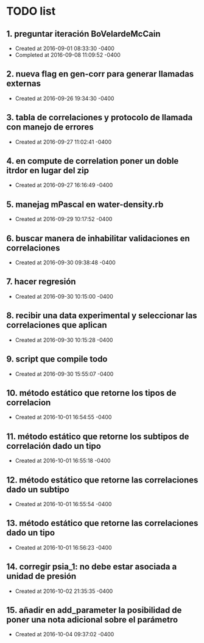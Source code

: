 # TODO list
## 1. preguntar iteración BoVelardeMcCain
- Created at   2016-09-01 08:33:30 -0400
- Completed at 2016-09-08 11:09:52 -0400

## 2. nueva flag en gen-corr para generar llamadas externas
- Created at   2016-09-26 19:34:30 -0400

## 3. tabla de correlaciones y protocolo de llamada con manejo de errores
- Created at   2016-09-27 11:02:41 -0400

## 4. en compute de correlation poner un doble itrdor en lugar del zip
- Created at   2016-09-27 16:16:49 -0400

## 5. manejag mPascal en water-density.rb
- Created at   2016-09-29 10:17:52 -0400

## 6. buscar manera de inhabilitar validaciones en correlaciones
- Created at   2016-09-30 09:38:48 -0400

## 7. hacer regresión
- Created at   2016-09-30 10:15:00 -0400

## 8. recibir una data experimental y seleccionar las correlaciones que aplican
- Created at   2016-09-30 10:15:28 -0400

## 9. script que compile todo
- Created at   2016-09-30 15:55:07 -0400

## 10. método estático que retorne los tipos de correlacion
- Created at   2016-10-01 16:54:55 -0400

## 11. método estático que retorne los subtipos de correlación dado un tipo
- Created at   2016-10-01 16:55:18 -0400

## 12. método estático que retorne las correlaciones dado un subtipo
- Created at   2016-10-01 16:55:54 -0400

## 13. método estático que retorne las correlaciones dado un tipo
- Created at   2016-10-01 16:56:23 -0400

## 14. corregir psia_1: no debe estar asociada a unidad de presión
- Created at   2016-10-02 21:35:35 -0400

## 15. añadir en add_parameter la posibilidad de poner una nota adicional sobre el parámetro
- Created at   2016-10-04 09:37:02 -0400

